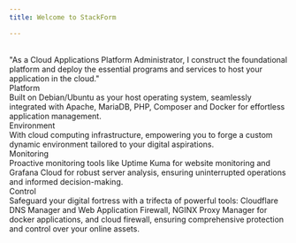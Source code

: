 ```yaml
---
title: Welcome to StackForm

---
```

<br />
"As a Cloud Applications Platform Administrator, I construct the foundational 
platform and deploy the essential programs and services to host your application in the cloud."
<br />
Platform
<br />
Built on Debian/Ubuntu as your host operating system, seamlessly integrated with Apache, 
MariaDB, PHP, Composer and Docker for effortless application management.
<br />
Environment
<br />
With cloud computing infrastructure, empowering you to forge a custom dynamic 
environment tailored to your digital aspirations.
<br />
Monitoring
<br />
Proactive monitoring tools like Uptime Kuma for website monitoring and Grafana Cloud 
for robust server analysis, ensuring uninterrupted operations and informed decision-making.
<br />
Control
<br />
Safeguard your digital fortress with a trifecta of powerful tools: 
Cloudflare DNS Manager and Web Application Firewall, NGINX Proxy Manager for docker applications, 
and cloud firewall, ensuring comprehensive protection and control over your online assets.
<br />
<br />
